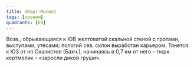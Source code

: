 ```yaml
---
title: ⦗Керт-Мелик⦘
tags: [ороним]
quadrants: [Е9]
---
```


Возв., обрывающаяся к ЮВ желтоватой скальной стеной с гротами, выступами,
утесами; пологий сев. склон выработан карьером. Тянется к ЮЗ от нп Скалистое
(Бахч.), начинаясь в 0,7 км от него – тюрк. кертмелик – «заросли дикой груши».
